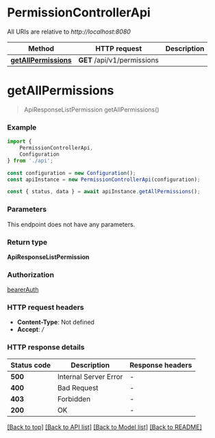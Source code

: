 # PermissionControllerApi

All URIs are relative to *http://localhost:8080*

|Method | HTTP request | Description|
|------------- | ------------- | -------------|
|[**getAllPermissions**](#getallpermissions) | **GET** /api/v1/permissions | |

# **getAllPermissions**
> ApiResponseListPermission getAllPermissions()


### Example

```typescript
import {
    PermissionControllerApi,
    Configuration
} from './api';

const configuration = new Configuration();
const apiInstance = new PermissionControllerApi(configuration);

const { status, data } = await apiInstance.getAllPermissions();
```

### Parameters
This endpoint does not have any parameters.


### Return type

**ApiResponseListPermission**

### Authorization

[bearerAuth](../README.md#bearerAuth)

### HTTP request headers

 - **Content-Type**: Not defined
 - **Accept**: */*


### HTTP response details
| Status code | Description | Response headers |
|-------------|-------------|------------------|
|**500** | Internal Server Error |  -  |
|**400** | Bad Request |  -  |
|**403** | Forbidden |  -  |
|**200** | OK |  -  |

[[Back to top]](#) [[Back to API list]](../README.md#documentation-for-api-endpoints) [[Back to Model list]](../README.md#documentation-for-models) [[Back to README]](../README.md)

